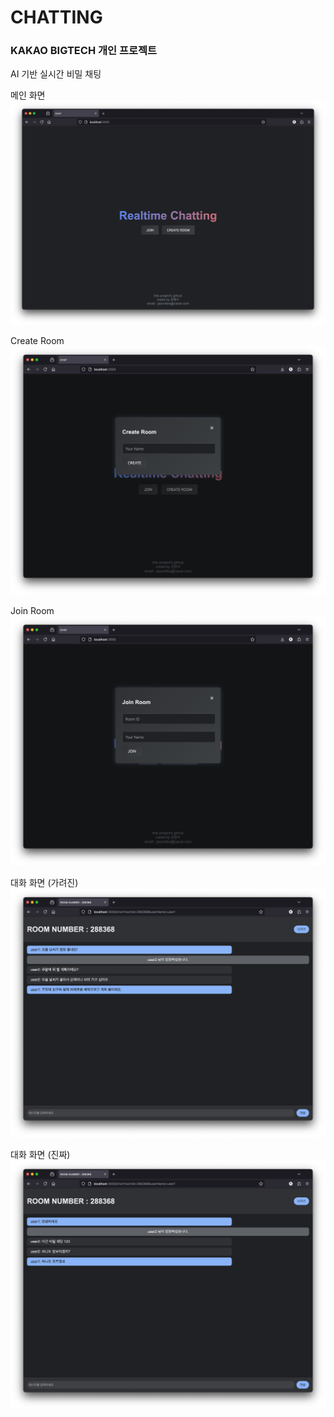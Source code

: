 # CHATTING 
### KAKAO BIGTECH 개인 프로젝트

AI 기반 실시간 비밀 채팅

메인 화면
![1](./etc/1.png)

Create Room
![5](./etc/5.png)

Join Room
![6](./etc/6.png)

대화 화면 (가려진)
![2](./etc/2.png)

대화 화면 (진짜)
![3](./etc/3.png)

<!-- demo videio
![4](./etc/4.mov) -->